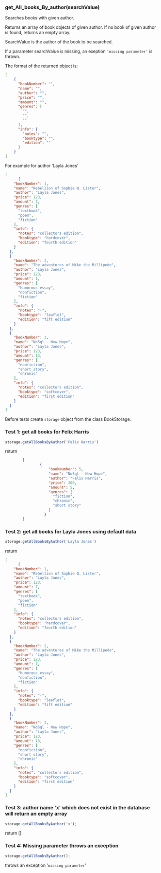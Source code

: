 ### **get_All_books_By_author(searchValue)**

Searches books with given author.

Returns an array of book objects of given author. If no book of given author is found, returns an empty array.

SearchValue is the author of the book to be searched.

If a parameter searchValue is missing, an exeption `'missing parameter'` is thrown.

The format of the returned object is:

```json
[
    {
      "bookNumber": "",
      "name": "",
      "author": "",
      "price": "",
      "amount": "",
      "genres": [
        "",
        "",
        ""
      ],
      "info": {
        "notes": "",
        "booktype": "",
        "edition": ""
      }
    }
]

```

For example for author 'Layla Jones'

```json
[
      {
    "bookNumber": 1,
    "name": "Rebellion of Sophie Q. Lister",
    "author": "Layla Jones",
    "price": 123,
    "amount": 7,
    "genres": [
      "textbook",
      "poem",
      "fiction"
    ],
    "info": {
      "notes": "collectors edition",
      "booktype": "hardcover",
      "edition": "fourth edition"
    }
  },
  {
    "bookNumber": 2,
    "name": "The adventures of Mike the Millipede",
    "author": "Layla Jones",
    "price": 123,
    "amount": 1,
    "genres": [
      "humorous essay",
      "nonfiction",
      "fiction"
    ],
    "info": {
      "notes": "-",
      "booktype": "leaflet",
      "edition": "fift edition"
    }
  },
  {
    "bookNumber": 3,
    "name": "NoSql - New Hope",
    "author": "Layla Jones",
    "price": 123,
    "amount": 13,
    "genres": [
      "nonfiction",
      "short story",
      "chronic"
    ],
    "info": {
      "notes": "collectors edition",
      "booktype": "softcover",
      "edition": "first edition"
    }
  }
]
```

Before tests create `storage` object from the class BookStorage.

### Test 1: get all books for Felix Harris

```js
storage.getAllBooksByAuthor('Felix Harris')
```

return

```json 
        [
                {
                    "bookNumber": 5,
                    "name": "NoSql - New Hope",
                    "author": "Felix Harris",
                    "price": 200,
                    "amount": 5,
                    "genres": [
                      "fiction",
                      "chronic",
                      "short story"
                    ]
                  }
        ]
```

### Test 2: get all books for Layla Jones using default data
```js
storage.getAllBooksByAuthor('Layla Jones')
```

return

```json
[
      {
    "bookNumber": 1,
    "name": "Rebellion of Sophie Q. Lister",
    "author": "Layla Jones",
    "price": 123,
    "amount": 7,
    "genres": [
      "textbook",
      "poem",
      "fiction"
    ],
    "info": {
      "notes": "collectors edition",
      "booktype": "hardcover",
      "edition": "fourth edition"
    }
  },
  {
    "bookNumber": 2,
    "name": "The adventures of Mike the Millipede",
    "author": "Layla Jones",
    "price": 123,
    "amount": 1,
    "genres": [
      "humorous essay",
      "nonfiction",
      "fiction"
    ],
    "info": {
      "notes": "-",
      "booktype": "leaflet",
      "edition": "fift edition"
    }
  },
  {
    "bookNumber": 3,
    "name": "NoSql - New Hope",
    "author": "Layla Jones",
    "price": 123,
    "amount": 13,
    "genres": [
      "nonfiction",
      "short story",
      "chronic"
    ],
    "info": {
      "notes": "collectors edition",
      "booktype": "softcover",
      "edition": "first edition"
    }
  }
]
```

### Test 3: author name 'x' which does not exist in the database will return an empty array

```js
storage.getAllBooksByAuthor('x');
```
return []

### Test 4: Missing parameter throws an exception

```js
storage.getAllBooksByAuthor();
```

throws an exception '`missing parameter`'

